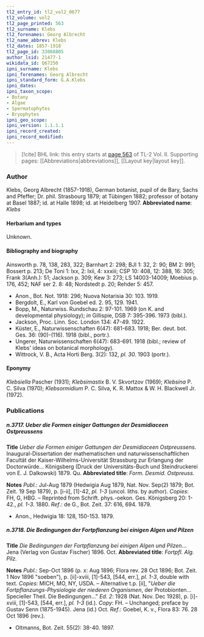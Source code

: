 ```yaml
---
tl2_entry_id: tl2_vol2_0677
tl2_volume: vol2
tl2_page_printed: 563
tl2_surname: Klebs
tl2_forenames: Georg Albrecht
tl2_name_abbrev: Klebs
tl2_dates: 1857-1918
tl2_page_id: 33068805
author_lsid: 21477-1
wikidata_id: Q67250
ipni_surname: Klebs
ipni_forenames: Georg Albrecht
ipni_standard_form: G.A.Klebs
ipni_dates: 
ipni_taxon_scope: 
- Botany
- Algae
- Spermatophytes
- Bryophytes
ipni_geo_scope: 
ipni_version: 1.1.1.1
ipni_record_created: 
ipni_record_modified:
---
```



> [!cite] BHL link: this entry starts at [page 563](https://www.biodiversitylibrary.org/page/33068805) of TL-2 Vol. II.
> Supporting pages: [[Abbreviations|abbreviations]], [[Layout key|layout key]].

### Author

Klebs, Georg Albrecht (1857-1918), German botanist, pupil of de Bary, Sachs and Pfeffer; Dr. phil. Strasbourg 1879; at Tübingen 1882; professor of botany at Basel 1887; id. at Halle 1898; id. at Heidelberg 1907. 
**Abbreviated name**: *Klebs*

#### Herbarium and types

Unknown.

#### Bibliography and biography

Ainsworth p. 78, 138, 283, 322; Barnhart 2: 298; BJI 1: 32, 2: 90; BM 2: 991; Bossert p. 213; De Toni 1: lxx, 2: lxii, 4: xxxiii; CSP 10: 408, 12: 388, 16: 305; Frank 3(Anh.): 51; Jackson p. 309; Kew 3: 273; LS 14003-14009; Moebius p. 176, 452; NAF ser 2. 8: 48; Nordstedt p. 20; Rehder 5: 457.
- Anon., Bot. Not. 1918: 296; Nuova Notarisia 30: 103. 1919.
- Bergdolt, E., Karl von Goebel ed. 2. 95, 129. 1941.
- Bopp, M., Naturwiss. Rundschau 2: 97-101. 1969 (on K. and developmental physiology); *in* Gillispie, DSB 7: 395-396. 1973 (bibl.).
- Jackson, Proc. Linn. Soc. London 134: 47-49. 1922.
- Küster, E., Naturwissenschaften 6(47): 681-683. 1918; Ber. deut. bot. Ges. 36: (90)-(116). 1918 (bibl., portr.).
- Ungerer, Naturwissenschaften 6(47): 683-691. 1918 (bibl.; review of Klebs' ideas on botanical morphology).
- Wittrock, V. B., Acta Horti Berg. 3(2): 132, *pl. 30.* 1903 (portr.).

#### Eponymy

*Klebsiella* Pascher (1931); *Klebsimastix* B. V. Skvortzov (1969); *Klebsina* P. C. Silva (1970); *Klebsormidium* P. C. Silva, K. R. Mattox & W. H. Blackwell Jr. (1972).

### Publications

##### n.3717. Ueber die Formen einiger Gattungen der Desmidiaceen Ostpreussens

**Title**
*Ueber die Formen einiger Gattungen der Desmidiaceen Ostpreussens*. Inaugural-Dissertation der mathematischen und naturwissenschaftlichen Facultät der Kaiser-Wilhelms-Universität Strassburg zur Erlangung der Doctorwürde... Königsberg (Druck der Universitäts-Buch und Steindruckerei von E. J. Dalkowski) 1879. Qu.
**Abbreviated title**: *Form. Desmid. Ostpreuss.*

**Notes**
*Publ*.: Jul-Aug 1879 (Hedwigia Aug 1879, Nat. Nov. Sep(2) 1879; Bot. Zeit. 19 Sep 1879), p. \[i-ii\], \[1\]-42, *pl. 1-3* (uncol. liths. by author). *Copies*: FH, G, HBG. – Reprinted from Schrift. phys.-oekon. Ges. Königsberg 20: 1-42., *pl. 1-3.* 1880.
*Ref*.: de G., Bot. Zeit. 37: 616, 694. 1879.
- Anon., Hedwigia 18: 128, 150-153. 1879.

##### n.3718. Die Bedingungen der Fortpflanzung bei einigen Algen und Pilzen

**Title**
*Die Bedingungen der Fortpflanzung bei einigen Algen und Pilzen*... Jena (Verlag von Gustav Fischer) 1896. Oct.
**Abbreviated title**: *Fortpfl. Alg. Pilz.*

**Notes**
*Publ*.: Sep-Oct 1896 (p. x: Aug 1896; Flora rev. 28 Oct 1896; Bot. Zeit. 1 Nov 1896 "soeben"), p. \[ii\]-xviii, \[1\]-543, \[544, err.\], *pl. 1-3*, double with text. *Copies*: MICH, MO, NY, USDA. – Alternative t.p. \[ii\], "*Ueber die Fortpflanzungs-Physiologie der niederen Organismen*, der Protobionten... Specieller Theil. Die Bedingungen..."
*Ed. 2*: 1928 (Nat. Nov. Dec 1928), p. \[i\]-xviii, \[1\]-543, \[544, err.\], *pl. 1-3* (id.). *Copy*: FH. – Unchanged; preface by Gustav Senn (1875-1945). Jena (id.) Oct.
*Ref*.: Goebel, K. v., Flora 83: 76. 28 Oct 1896 (rev.).
- Oltmanns, Bot. Zeit. 55(2): 38-40. 1897.

